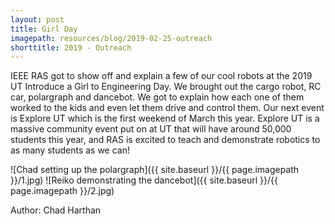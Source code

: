 ```yaml
---
layout: post
title: Girl Day
imagepath: resources/blog/2019-02-25-outreach
shorttitle: 2019 - Outreach
---
```


IEEE RAS got to show off and explain a few of our cool robots at the 2019 UT Introduce a Girl to Engineering Day.  We brought out the cargo robot, RC car, polargraph and dancebot.  We got to explain how each one of them worked to the kids and even let them drive and control them.  Our next event is Explore UT which is the first weekend of March this year.  Explore UT is a massive community event put on at UT that will have around 50,000 students this year, and RAS is excited to teach and demonstrate robotics to as many students as we can!

![Chad setting up the polargraph]({{ site.baseurl }}/{{ page.imagepath }}/1.jpg)
![Reiko demonstrating the dancebot]({{ site.baseurl }}/{{ page.imagepath }}/2.jpg)

Author: Chad Harthan
